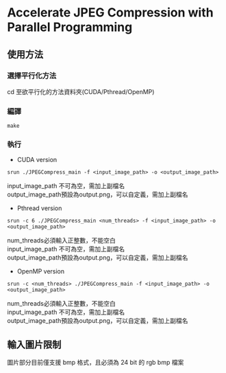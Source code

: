 # Accelerate JPEG Compression with Parallel Programming

## 使用方法

### 選擇平行化方法
cd 至欲平行化的方法資料夾(CUDA/Pthread/OpenMP)

### 編譯

```
make
```

### 執行

* CUDA version
```
srun ./JPEGCompress_main -f <input_image_path> -o <output_image_path>
```
input_image_path 不可為空，需加上副檔名  
output_image_path預設為output.png，可以自定義，需加上副檔名

* Pthread version
```
srun -c 6 ./JPEGCompress_main <num_threads> -f <input_image_path> -o <output_image_path>
```
num_threads必須輸入正整數，不能空白  
input_image_path 不可為空，需加上副檔名  
output_image_path預設為output.png，可以自定義，需加上副檔名  

* OpenMP version
```
srun -c <num_threads> ./JPEGCompress_main -f <input_image_path> -o <output_image_path>
```
num_threads必須輸入正整數，不能空白  
input_image_path 不可為空，需加上副檔名  
output_image_path預設為output.png，可以自定義，需加上副檔名  

## 輸入圖片限制
圖片部分目前僅支援 bmp 格式，且必須為 24 bit 的 rgb bmp 檔案
